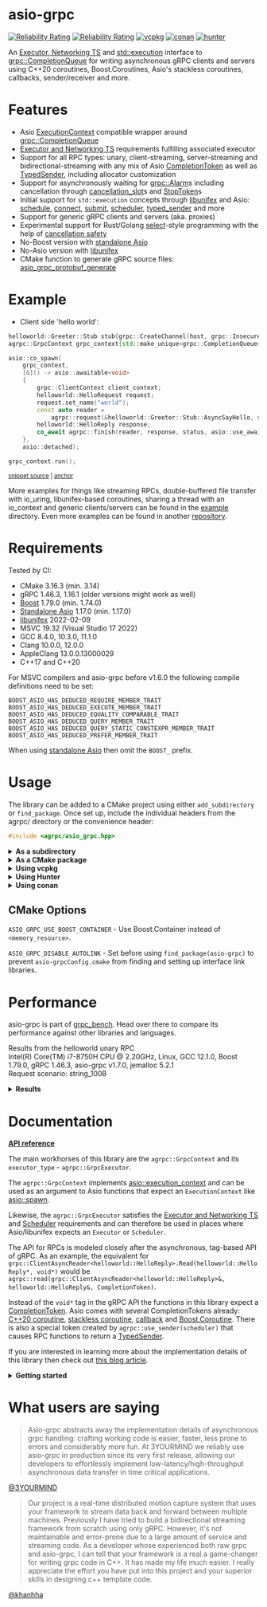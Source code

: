 # asio-grpc

[![Reliability Rating](https://sonarcloud.io/api/project_badges/measure?project=Tradias_asio-grpc&metric=reliability_rating)](https://sonarcloud.io/dashboard?id=Tradias_asio-grpc) [![Reliability Rating](https://sonarcloud.io/api/project_badges/measure?project=Tradias_asio-grpc&metric=coverage)](https://sonarcloud.io/dashboard?id=Tradias_asio-grpc) [![vcpkg](https://repology.org/badge/version-for-repo/vcpkg/asio-grpc.svg?header=vcpkg)](https://repology.org/project/asio-grpc/versions) [![conan](https://repology.org/badge/version-for-repo/conancenter/asio-grpc.svg?header=conan)](https://repology.org/project/asio-grpc/versions) [![hunter](https://img.shields.io/badge/hunter-asio_grpc-green.svg)](https://hunter.readthedocs.io/en/latest/packages/pkg/asio-grpc.html)

An [Executor, Networking TS](https://www.boost.org/doc/libs/1_79_0/doc/html/boost_asio/reference/Executor1.html#boost_asio.reference.Executor1.standard_executors) and [std::execution](https://brycelelbach.github.io/wg21_p2300_std_execution/std_execution.html) interface to [grpc::CompletionQueue](https://grpc.github.io/grpc/cpp/classgrpc_1_1_completion_queue.html) for writing asynchronous gRPC clients and servers using C++20 coroutines, Boost.Coroutines, Asio's stackless coroutines, callbacks, sender/receiver and more.

# Features

* Asio [ExecutionContext](https://www.boost.org/doc/libs/1_79_0/doc/html/boost_asio/reference/ExecutionContext.html) compatible wrapper around [grpc::CompletionQueue](https://grpc.github.io/grpc/cpp/classgrpc_1_1_completion_queue.html)
* [Executor and Networking TS](https://www.boost.org/doc/libs/1_79_0/doc/html/boost_asio/reference/Executor1.html#boost_asio.reference.Executor1.standard_executors) requirements fulfilling associated executor
* Support for all RPC types: unary, client-streaming, server-streaming and bidirectional-streaming with any mix of Asio [CompletionToken](https://www.boost.org/doc/libs/1_79_0/doc/html/boost_asio/reference/asynchronous_operations.html#boost_asio.reference.asynchronous_operations.completion_tokens_and_handlers) as well as  [TypedSender](https://github.com/facebookexperimental/libunifex/blob/main/doc/concepts.md#typedsender-concept), including allocator customization
* Support for asynchronously waiting for [grpc::Alarm](https://grpc.github.io/grpc/cpp/classgrpc_1_1_alarm.html)s including cancellation through [cancellation_slot](https://www.boost.org/doc/libs/1_79_0/doc/html/boost_asio/reference/cancellation_slot.html)s and [StopToken](https://github.com/facebookexperimental/libunifex/blob/main/doc/concepts.md#stoptoken-concept)s
* Initial support for `std::execution` concepts through [libunifex](https://github.com/facebookexperimental/libunifex) and Asio: [schedule](https://www.boost.org/doc/libs/1_79_0/doc/html/boost_asio/reference/execution__schedule.html), [connect](https://www.boost.org/doc/libs/1_79_0/doc/html/boost_asio/reference/execution__connect.html), [submit](https://www.boost.org/doc/libs/1_79_0/doc/html/boost_asio/reference/execution__submit.html), [scheduler](https://www.boost.org/doc/libs/1_79_0/doc/html/boost_asio/reference/Scheduler.html), [typed_sender](https://www.boost.org/doc/libs/1_79_0/doc/html/boost_asio/reference/Sender.html#boost_asio.reference.Sender.typed_sender) and more
* Support for generic gRPC clients and servers (aka. proxies)
* Experimental support for Rust/Golang [select](https://go.dev/ref/spec#Select_statements)-style programming with the help of [cancellation safety](https://tradias.github.io/asio-grpc/classagrpc_1_1_basic_grpc_stream.html)
* No-Boost version with [standalone Asio](https://github.com/chriskohlhoff/asio)
* No-Asio version with [libunifex](https://github.com/facebookexperimental/libunifex)
* CMake function to generate gRPC source files: [asio_grpc_protobuf_generate](/cmake/AsioGrpcProtobufGenerator.cmake)

# Example

* Client side 'hello world':

<!-- snippet: client-side-helloworld -->
<a id='snippet-client-side-helloworld'></a>
```cpp
helloworld::Greeter::Stub stub{grpc::CreateChannel(host, grpc::InsecureChannelCredentials())};
agrpc::GrpcContext grpc_context{std::make_unique<grpc::CompletionQueue>()};

asio::co_spawn(
    grpc_context,
    [&]() -> asio::awaitable<void>
    {
        grpc::ClientContext client_context;
        helloworld::HelloRequest request;
        request.set_name("world");
        const auto reader =
            agrpc::request(&helloworld::Greeter::Stub::AsyncSayHello, stub, client_context, request, grpc_context);
        helloworld::HelloReply response;
        co_await agrpc::finish(reader, response, status, asio::use_awaitable);
    },
    asio::detached);

grpc_context.run();
```
<sup><a href='/example/hello-world-client.cpp#L33-L52' title='Snippet source file'>snippet source</a> | <a href='#snippet-client-side-helloworld' title='Start of snippet'>anchor</a></sup>
<!-- endSnippet -->

More examples for things like streaming RPCs, double-buffered file transfer with io_uring, libunifex-based coroutines, sharing a thread with an io_context and generic clients/servers can be found in the [example](/example) directory. Even more examples can be found in another [repository](https://github.com/Tradias/example-vcpkg-grpc#branches).

# Requirements

Tested by CI:

 * CMake 3.16.3 (min. 3.14)
 * gRPC 1.46.3, 1.16.1 (older versions might work as well)
 * [Boost](https://www.boost.org/doc/libs/1_79_0/doc/html/boost_asio.html) 1.79.0 (min. 1.74.0)
 * [Standalone Asio](https://github.com/chriskohlhoff/asio) 1.17.0 (min. 1.17.0)
 * [libunifex](https://github.com/facebookexperimental/libunifex) 2022-02-09
 * MSVC 19.32 (Visual Studio 17 2022)
 * GCC 8.4.0, 10.3.0, 11.1.0
 * Clang 10.0.0, 12.0.0
 * AppleClang 13.0.0.13000029
 * C++17 and C++20

For MSVC compilers and asio-grpc before v1.6.0 the following compile definitions need to be set:

```
BOOST_ASIO_HAS_DEDUCED_REQUIRE_MEMBER_TRAIT
BOOST_ASIO_HAS_DEDUCED_EXECUTE_MEMBER_TRAIT
BOOST_ASIO_HAS_DEDUCED_EQUALITY_COMPARABLE_TRAIT
BOOST_ASIO_HAS_DEDUCED_QUERY_MEMBER_TRAIT
BOOST_ASIO_HAS_DEDUCED_QUERY_STATIC_CONSTEXPR_MEMBER_TRAIT
BOOST_ASIO_HAS_DEDUCED_PREFER_MEMBER_TRAIT
```

When using [standalone Asio](https://github.com/chriskohlhoff/asio) then omit the `BOOST_` prefix.

# Usage

The library can be added to a CMake project using either `add_subdirectory` or `find_package`. Once set up, include the individual headers from the agrpc/ directory or the convenience header:

```cpp
#include <agrpc/asio_grpc.hpp>
```

<details><summary><b>As a subdirectory</b></summary>
<p>

Clone the repository into a subdirectory of your CMake project. Then add it and link it to your target.

Using [Boost.Asio](https://www.boost.org/doc/libs/1_79_0/doc/html/boost_asio.html):

```cmake
find_package(gRPC)
find_package(Boost)
add_subdirectory(/path/to/repository/root)
target_link_libraries(your_app PUBLIC gRPC::grpc++_unsecure asio-grpc::asio-grpc Boost::headers)
```

Or using [standalone Asio](https://github.com/chriskohlhoff/asio):

```cmake
find_package(gRPC)
find_package(asio)
add_subdirectory(/path/to/repository/root)
target_link_libraries(your_app PUBLIC gRPC::grpc++_unsecure asio-grpc::asio-grpc-standalone-asio asio::asio)
```

Or using [libunifex](https://github.com/facebookexperimental/libunifex):

```cmake
find_package(gRPC)
find_package(unifex)
add_subdirectory(/path/to/repository/root)
target_link_libraries(your_app PUBLIC gRPC::grpc++_unsecure asio-grpc::asio-grpc-unifex unifex::unifex)
```

</p>
</details>

<details><summary><b>As a CMake package</b></summary>
<p>

Clone the repository and install it.

```shell
cmake -B build -DCMAKE_INSTALL_PREFIX=/desired/installation/directory .
cmake --build build --target install
```

Locate it and link it to your target.

Using [Boost.Asio](https://www.boost.org/doc/libs/1_79_0/doc/html/boost_asio.html):

```cmake
# Make sure CMAKE_PREFIX_PATH contains /desired/installation/directory
find_package(asio-grpc)
target_link_libraries(your_app PUBLIC asio-grpc::asio-grpc)
```

Or using [standalone Asio](https://github.com/chriskohlhoff/asio):

```cmake
# Make sure CMAKE_PREFIX_PATH contains /desired/installation/directory
find_package(asio-grpc)
target_link_libraries(your_app PUBLIC asio-grpc::asio-grpc-standalone-asio)
```

Or using [libunifex](https://github.com/facebookexperimental/libunifex):

```cmake
# Make sure CMAKE_PREFIX_PATH contains /desired/installation/directory
find_package(asio-grpc)
target_link_libraries(your_app PUBLIC asio-grpc::asio-grpc-unifex)
```

</p>
</details>

<details><summary><b>Using vcpkg</b></summary>
<p>

Add [asio-grpc](https://github.com/microsoft/vcpkg/blob/master/ports/asio-grpc/vcpkg.json) to the dependencies inside your `vcpkg.json`: 

```
{
    "name": "your_app",
    "version": "0.1.0",
    "dependencies": [
        "asio-grpc",
        // To use the Boost.Asio backend add
        // "boost-asio",
        // To use the standalone Asio backend add
        // "asio",
        // To use the libunifex backend add
        // "libunifex"
    ]
}
```

Locate asio-grpc and link it to your target in your `CMakeLists.txt`:

```cmake
find_package(asio-grpc)
# Using the Boost.Asio backend
target_link_libraries(your_app PUBLIC asio-grpc::asio-grpc)
# Or use the standalone Asio backend
#target_link_libraries(your_app PUBLIC asio-grpc::asio-grpc-standalone-asio)
# Or use the libunifex backend
#target_link_libraries(your_app PUBLIC asio-grpc::asio-grpc-unifex)
```

### Available features

`boost-container` - Use Boost.Container instead of `<memory_resource>`.

See [selecting-library-features](https://vcpkg.io/en/docs/users/selecting-library-features.html) to learn how to select features with vcpkg.

</p>
</details>

<details><summary><b>Using Hunter</b></summary>
<p>

See asio-grpc's documentation on the Hunter website: [https://hunter.readthedocs.io/en/latest/packages/pkg/asio-grpc.html](https://hunter.readthedocs.io/en/latest/packages/pkg/asio-grpc.html).

</p>
</details>

<details><summary><b>Using conan</b></summary>
<p>

Please refer to the conan documentation on how to [use packages](https://docs.conan.io/en/latest/using_packages.html). The recipe in conan-center is called [asio-grpc/1.7.0](https://conan.io/center/asio-grpc).   
If you are using conan's CMake generator then link with `asio-grpc::asio-grpc` independent of the backend that you choose:

```cmake
find_package(asio-grpc)
target_link_libraries(your_app PUBLIC asio-grpc::asio-grpc)
```

### Available options

`backend` - One of "boost" for Boost.Asio, "asio" for standalone Asio or "unifex" for libunifex.

`use_boost_container` - "True" to use Boost.Container instead of `<memory_resource>`.

</p>
</details>

## CMake Options

`ASIO_GRPC_USE_BOOST_CONTAINER` - Use Boost.Container instead of `<memory_resource>`.

`ASIO_GRPC_DISABLE_AUTOLINK` - Set before using `find_package(asio-grpc)` to prevent `asio-grpcConfig.cmake` from finding and setting up interface link libraries.

# Performance

asio-grpc is part of [grpc_bench](https://github.com/Tradias/grpc_bench). Head over there to compare its performance against other libraries and languages.

Results from the helloworld unary RPC   
Intel(R) Core(TM) i7-8750H CPU @ 2.20GHz, Linux, GCC 12.1.0, Boost 1.79.0, gRPC 1.46.3, asio-grpc v1.7.0, jemalloc 5.2.1   
Request scenario: string_100B

<details><summary><b>Results</b></summary>
<p>

### 1 CPU server

| name                        |   req/s |   avg. latency |        90 % in |        95 % in |        99 % in | avg. cpu |   avg. memory |
|-----------------------------|--------:|---------------:|---------------:|---------------:|---------------:|---------:|--------------:|
| go_grpc                     |   48622 |       19.85 ms |       30.16 ms |       33.44 ms |       40.17 ms |  101.95% |     24.58 MiB |
| rust_tonic_mt               |   41007 |       24.21 ms |       10.57 ms |       11.63 ms |      637.63 ms |  100.66% |     13.74 MiB |
| rust_thruster_mt            |   40807 |       24.35 ms |       10.70 ms |       12.33 ms |      630.52 ms |  103.65% |     11.51 MiB |
| cpp_asio_grpc_unifex        |   37288 |       26.69 ms |       28.34 ms |       28.79 ms |       30.88 ms |  103.08% |     29.52 MiB |
| cpp_grpc_mt                 |   37078 |       26.84 ms |       28.55 ms |       29.02 ms |       30.14 ms |  103.15% |     29.05 MiB |
| cpp_asio_grpc_callback      |   36801 |       27.05 ms |       28.77 ms |       29.22 ms |       30.70 ms |  102.32% |      29.2 MiB |
| rust_grpcio                 |   35994 |       27.67 ms |       29.54 ms |       30.23 ms |       31.14 ms |  102.77% |     17.19 MiB |
| cpp_asio_grpc_coroutine     |   32393 |       30.74 ms |       32.91 ms |       33.53 ms |       35.01 ms |  102.54% |     27.11 MiB |
| cpp_asio_grpc_io_context_coro |   30757 |       32.38 ms |       34.51 ms |       35.06 ms |       36.33 ms |   77.94% |      26.5 MiB |
| cpp_grpc_callback           |   10800 |       84.36 ms |      108.19 ms |      155.96 ms |      171.98 ms |  101.62% |     65.79 MiB |

### 2 CPU server

| name                        |   req/s |   avg. latency |        90 % in |        95 % in |        99 % in | avg. cpu |   avg. memory |
|-----------------------------|--------:|---------------:|---------------:|---------------:|---------------:|---------:|--------------:|
| cpp_asio_grpc_unifex        |   85002 |        9.84 ms |       15.42 ms |       18.54 ms |       27.56 ms |  195.27% |     85.67 MiB |
| cpp_asio_grpc_callback      |   84842 |        9.90 ms |       15.44 ms |       18.52 ms |       27.20 ms |  197.58% |     80.47 MiB |
| cpp_grpc_mt                 |   84513 |        9.89 ms |       15.41 ms |       18.51 ms |       27.40 ms |  198.88% |     79.34 MiB |
| cpp_asio_grpc_coroutine     |   80263 |       10.65 ms |       16.77 ms |       19.82 ms |       27.94 ms |  211.12% |     80.35 MiB |
| cpp_asio_grpc_io_context_coro |   76454 |       11.35 ms |       18.42 ms |       21.51 ms |       29.58 ms |  158.83% |     75.56 MiB |
| cpp_grpc_callback           |   74806 |       10.87 ms |       19.12 ms |       23.23 ms |       31.87 ms |  209.88% |    131.14 MiB |
| go_grpc                     |   67022 |       13.04 ms |       20.26 ms |       23.44 ms |       30.73 ms |  197.34% |     24.42 MiB |
| rust_thruster_mt            |   61205 |       15.14 ms |       43.51 ms |       74.85 ms |       96.47 ms |  201.97% |     13.13 MiB |
| rust_grpcio                 |   60897 |       15.36 ms |       22.58 ms |       25.41 ms |       30.79 ms |  212.83% |     31.49 MiB |
| rust_tonic_mt               |   59668 |       15.74 ms |       42.14 ms |       62.74 ms |       97.83 ms |  202.56% |      15.2 MiB |

</p>
</details>

# Documentation

[**API reference**](https://tradias.github.io/asio-grpc/)

The main workhorses of this library are the `agrpc::GrpcContext` and its `executor_type` - `agrpc::GrpcExecutor`. 

The `agrpc::GrpcContext` implements [asio::execution_context](https://www.boost.org/doc/libs/1_79_0/doc/html/boost_asio/reference/execution_context.html) and can be used as an argument to Asio functions that expect an `ExecutionContext` like [asio::spawn](https://www.boost.org/doc/libs/1_79_0/doc/html/boost_asio/reference/spawn/overload7.html).

Likewise, the `agrpc::GrpcExecutor` satisfies the [Executor and Networking TS](https://www.boost.org/doc/libs/1_79_0/doc/html/boost_asio/reference/Executor1.html#boost_asio.reference.Executor1.standard_executors) and [Scheduler](https://www.boost.org/doc/libs/1_79_0/doc/html/boost_asio/reference/Scheduler.html) requirements and can therefore be used in places where Asio/libunifex expects an `Executor` or `Scheduler`.

The API for RPCs is modeled closely after the asynchronous, tag-based API of gRPC. As an example, the equivalent for `grpc::ClientAsyncReader<helloworld::HelloReply>.Read(helloworld::HelloReply*, void*)` would be `agrpc::read(grpc::ClientAsyncReader<helloworld::HelloReply>&, helloworld::HelloReply&, CompletionToken)`.

Instead of the `void*` tag in the gRPC API the functions in this library expect a [CompletionToken](https://www.boost.org/doc/libs/1_79_0/doc/html/boost_asio/reference/asynchronous_operations.html#boost_asio.reference.asynchronous_operations.completion_tokens_and_handlers). Asio comes with several CompletionTokens already: [C++20 coroutine](https://www.boost.org/doc/libs/1_79_0/doc/html/boost_asio/reference/use_awaitable.html), [stackless coroutine](https://www.boost.org/doc/libs/1_79_0/doc/html/boost_asio/reference/coroutine.html), [callback](https://www.boost.org/doc/libs/1_79_0/doc/html/boost_asio/reference/executor_binder.html) and [Boost.Coroutine](https://www.boost.org/doc/libs/1_79_0/doc/html/boost_asio/reference/basic_yield_context.html). There is also a special token created by `agrpc::use_sender(scheduler)` that causes RPC functions to return a [TypedSender](https://www.boost.org/doc/libs/1_79_0/doc/html/boost_asio/reference/Sender.html#boost_asio.reference.Sender.typed_sender).

If you are interested in learning more about the implementation details of this library then check out [this blog article](https://medium.com/3yourmind/c-20-coroutines-for-asynchronous-grpc-services-5b3dab1d1d61).

<details><summary><b>Getting started</b></summary>
<p>

## Getting started

Start by creating a `agrpc::GrpcContext`.

For servers and clients:

<!-- snippet: create-grpc_context-server-side -->
<a id='snippet-create-grpc_context-server-side'></a>
```cpp
grpc::ServerBuilder builder;
agrpc::GrpcContext grpc_context{builder.AddCompletionQueue()};
```
<sup><a href='/example/snippets/server.cpp#L324-L327' title='Snippet source file'>snippet source</a> | <a href='#snippet-create-grpc_context-server-side' title='Start of snippet'>anchor</a></sup>
<!-- endSnippet -->

For clients only:

<!-- snippet: create-grpc_context-client-side -->
<a id='snippet-create-grpc_context-client-side'></a>
```cpp
agrpc::GrpcContext grpc_context{std::make_unique<grpc::CompletionQueue>()};
```
<sup><a href='/example/snippets/client.cpp#L355-L357' title='Snippet source file'>snippet source</a> | <a href='#snippet-create-grpc_context-client-side' title='Start of snippet'>anchor</a></sup>
<!-- endSnippet -->

Add some work to the `grpc_context` and run it. Make sure to shutdown the `server` before destructing the `grpc_context`. Also destruct the `grpc_context` before destructing the `server`. A `grpc_context` can only be run on one thread at a time.

<!-- snippet: run-grpc_context-server-side -->
<a id='snippet-run-grpc_context-server-side'></a>
```cpp
grpc_context.run();
server->Shutdown();
}  // grpc_context is destructed here before the server
```
<sup><a href='/example/snippets/server.cpp#L342-L346' title='Snippet source file'>snippet source</a> | <a href='#snippet-run-grpc_context-server-side' title='Start of snippet'>anchor</a></sup>
<!-- endSnippet -->

It might also be helpful to create a work guard before running the `agrpc::GrpcContext` to prevent `grpc_context.run()` from returning early.

<!-- snippet: make-work-guard -->
<a id='snippet-make-work-guard'></a>
```cpp
std::optional guard{asio::require(grpc_context.get_executor(), asio::execution::outstanding_work_t::tracked)};
```
<sup><a href='/example/snippets/client.cpp#L359-L361' title='Snippet source file'>snippet source</a> | <a href='#snippet-make-work-guard' title='Start of snippet'>anchor</a></sup>
<!-- endSnippet -->

## Where to go from here?

Check out the [examples](/example) and the [API documentation](https://tradias.github.io/asio-grpc/).

</p>
</details>


# What users are saying

> Asio-grpc abstracts away the implementation details of asynchronous grpc handling: crafting working code is easier, faster, less prone to errors and considerably more fun. At 3YOURMIND we reliably use asio-grpc in production since its very first release, allowing our developers to effortlessly implement low-latency/high-throughput asynchronous data transfer in time critical applications.

[@3YOURMIND](https://github.com/3YOURMIND)

> Our project is a real-time distributed motion capture system that uses your framework to stream data back and forward between multiple machines. Previously I have tried to build a bidirectional streaming framework from scratch using only gRPC. However, it's not maintainable and error-prone due to a large amount of service and streaming code. As a developer whose experienced both raw grpc and asio-grpc, I can tell that your framework is a real a game-changer for writing grpc code in C++. It has made my life much easier. I really appreciate the effort you have put into this project and your superior skills in designing c++ template code.

[@khanhha](https://github.com/khanhha)
